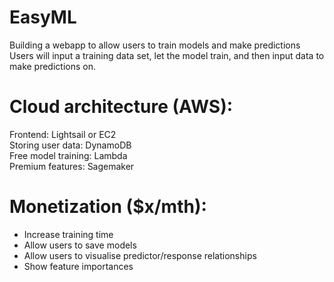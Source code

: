# EasyML  
Building a webapp to allow users to train models and make predictions
Users will input a training data set, let the model train, and then input data to make predictions on.

# Cloud architecture (AWS):
Frontend: Lightsail or EC2   
Storing user data: DynamoDB  
Free model training: Lambda  
Premium features: Sagemaker  

# Monetization ($x/mth):
- Increase training time
- Allow users to save models
- Allow users to visualise predictor/response relationships
- Show feature importances

